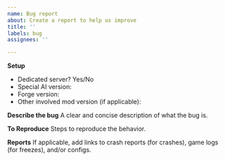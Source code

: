 ```yaml
---
name: Bug report
about: Create a report to help us improve
title: ''
labels: bug
assignees: ''

---
```


**Setup**
- Dedicated server? Yes/No
- Special AI version: 
- Forge version: 
- Other involved mod version (if applicable): 

**Describe the bug**
A clear and concise description of what the bug is.

**To Reproduce**
Steps to reproduce the behavior.

**Reports**
If applicable, add links to crash reports (for crashes), game logs (for freezes), and/or configs.
